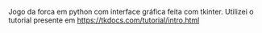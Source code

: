 Jogo da forca em python com interface gráfica feita com tkinter.
Utilizei o tutorial presente em https://tkdocs.com/tutorial/intro.html
